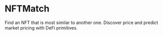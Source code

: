 # NFTMatch
Find an NFT that is most similar to another one. Discover price and predict market pricing with DeFi primitives.
